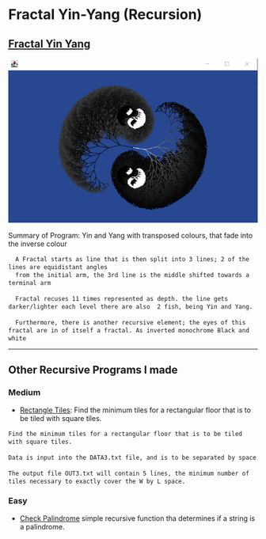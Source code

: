 # Fractal Yin-Yang (Recursion)

## [Fractal Yin Yang](src/fadeYinYang.java)

![fractal](Fractal.png)

<p>
      Summary of Program: Yin and Yang with transposed colours, that fade into the inverse colour

      A Fractal starts as line that is then split into 3 lines; 2 of the lines are equidistant angles
      from the initial arm, the 3rd line is the middle shifted towards a terminal arm

      Fractal recuses 11 times represented as depth. the line gets darker/lighter each level there are also  2 fish, being Yin and Yang.

      Furthermore, there is another recursive element; the eyes of this fractal are in of itself a fractal. As inverted monochrome Black and white
</p>




---

## Other Recursive Programs I made

### Medium
- [Rectangle Tiles](src/rectangleTiles.java): Find the minimum tiles for a rectangular floor that is to be tiled with square tiles.



```
Find the minimum tiles for a rectangular floor that is to be tiled with square tiles.

Data is input into the DATA3.txt file, and is to be separated by space

The output file OUT3.txt will contain 5 lines, the minimum number of tiles necessary to exactly cover the W by L space.
```
 


### Easy
- [Check Palindrome](src/checkPalindrome.java)
simple recursive function tha determines if a string is a palindrome.
